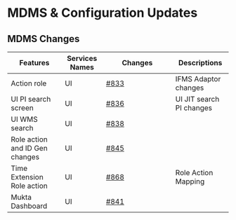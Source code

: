 # MDMS & Configuration Updates

## **MDMS Changes**

<table><thead><tr><th>Features</th><th>Services Names</th><th width="142">Changes</th><th>Descriptions</th></tr></thead><tbody><tr><td>Action role</td><td>UI</td><td><a href="https://github.com/egovernments/works-mdms-data/pull/833">#833</a></td><td>IFMS Adaptor changes</td></tr><tr><td>UI PI search screen</td><td>UI</td><td><a href="https://github.com/egovernments/works-mdms-data/pull/836">#836</a></td><td>UI JIT search PI changes</td></tr><tr><td>UI WMS search</td><td>UI</td><td><a href="https://github.com/egovernments/works-mdms-data/pull/838">#838</a></td><td></td></tr><tr><td>Role action and ID Gen changes</td><td>UI</td><td><a href="https://github.com/egovernments/works-mdms-data/pull/845">#845</a></td><td></td></tr><tr><td>Time Extension Role action</td><td>UI</td><td><a href="https://github.com/egovernments/works-mdms-data/pull/868">#868</a></td><td>Role Action Mapping</td></tr><tr><td>Mukta Dashboard </td><td>UI</td><td><a href="https://github.com/egovernments/works-mdms-data/pull/841">#841</a></td><td></td></tr></tbody></table>
